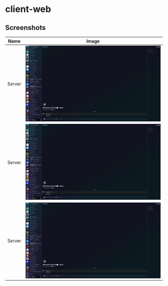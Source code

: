 # client-web

## Screenshots

| Name   | Image                                                                                 |
|--------|---------------------------------------------------------------------------------------|
| Server | ![screenshot](https://github.com/oxicord/client-web/blob/main/screenshots/server.png) |
| Server | ![screenshot](https://github.com/oxicord/client-web/blob/main/screenshots/server.png) |
| Server | ![screenshot](https://github.com/oxicord/client-web/blob/main/screenshots/server.png) |
